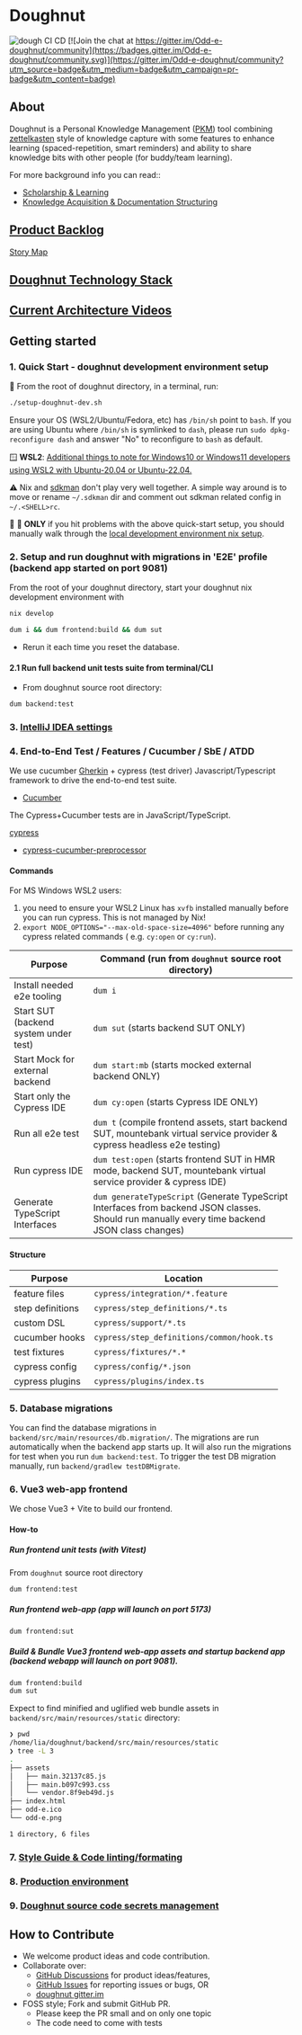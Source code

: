 # Doughnut

![dough CI CD](https://github.com/nerds-odd-e/doughnut/workflows/dough%20CI%20CD/badge.svg) [![Join the chat at https://gitter.im/Odd-e-doughnut/community](https://badges.gitter.im/Odd-e-doughnut/community.svg)](https://gitter.im/Odd-e-doughnut/community?utm_source=badge&utm_medium=badge&utm_campaign=pr-badge&utm_content=badge)

## About

Doughnut is a Personal Knowledge
Management ([PKM](https://en.wikipedia.org/wiki/Personal_knowledge_management)) tool
combining [zettelkasten](https://eugeneyan.com/writing/note-taking-zettelkasten/) style of knowledge
capture with some features to enhance learning (spaced-repetition, smart reminders) and ability to
share knowledge bits with other people (for buddy/team learning).

For more background info you can read::

- [Scholarship & Learning](https://www.lesswrong.com/tag/scholarship-and-learning)
- [Knowledge Acquisition & Documentation Structuring](https://en.m.wikipedia.org/wiki/Knowledge_Acquisition_and_Documentation_Structuring)

## [Product Backlog](https://docs.google.com/spreadsheets/d/1_GofvpnV1tjy2F_aaoOiYTZUOO-8t_qf3twIKMQyGV4/edit?ts=600e6711&pli=1#gid=0)

[Story Map](https://miro.com/app/board/o9J_lTB77Mc=/)

## [Doughnut Technology Stack](./docs/tech_stack.md)

## [Current Architecture Videos](./docs/current_architecture_workshops.md)

## Getting started

### 1. Quick Start - doughnut development environment setup

:checkered_flag: From the root of doughnut directory, in a terminal, run:

```bash
./setup-doughnut-dev.sh
```

Ensure your OS (WSL2/Ubuntu/Fedora, etc) has `/bin/sh` point to `bash`.
If you are using Ubuntu where `/bin/sh` is symlinked to `dash`, please
run `sudo dpkg-reconfigure dash` and answer "No" to reconfigure to `bash` as default.

:window: **WSL2**: [Additional things to note for Windows10 or Windows11 developers using WSL2 with Ubuntu-20.04 or Ubuntu-22.04.](./docs/wsl2.md)

:warning: Nix and [sdkman](https://sdkman.io/) don't play very well together. A simple way around is to move or rename `~/.sdkman` dir and comment out sdkman related config in `~/.<SHELL>rc`.

:vertical_traffic_light: :construction: **ONLY** if you hit problems with the above quick-start setup, you should manually walk through
the [local development environment nix setup](./docs/nix.md).

### 2. Setup and run doughnut with migrations in 'E2E' profile (backend app started on port 9081)

From the root of your doughnut directory, start your doughnut nix development environment with

```bash
nix develop
```

```bash
dum i && dum frontend:build && dum sut
```

- Rerun it each time you reset the database.

#### 2.1 Run full backend unit tests suite from terminal/CLI

- From doughnut source root directory:

```bash
dum backend:test
```

### 3. [IntelliJ IDEA settings](./docs/idea.md)

### 4. End-to-End Test / Features / Cucumber / SbE / ATDD

We use cucumber [Gherkin](https://cucumber.io/docs/gherkin/) + cypress (test driver)
Javascript/Typescript framework to drive the end-to-end test suite.

- [Cucumber](https://cucumber.io/)

The Cypress+Cucumber tests are in JavaScript/TypeScript.

[cypress](https://docs.cypress.io/guides/getting-started/writing-your-first-test#Add-a-test-file)

- [cypress-cucumber-preprocessor](https://github.com/TheBrainFamily/cypress-cucumber-preprocessor)

#### Commands

For MS Windows WSL2 users:

1. you need to ensure your WSL2 Linux has `xvfb` installed manually before you can run cypress. This
   is not managed by Nix!
2. `export NODE_OPTIONS="--max-old-space-size=4096"` before running any cypress related commands (
   e.g. `cy:open` or `cy:run`).

| Purpose                               | Command (run from `doughnut` source root directory)                                                                                            |
| ------------------------------------- | ---------------------------------------------------------------------------------------------------------------------------------------------- |
| Install needed e2e tooling            | `dum i`                                                                                                                                        |
| Start SUT (backend system under test) | `dum sut` (starts backend SUT ONLY)                                                                                                            |
| Start Mock for external backend       | `dum start:mb` (starts mocked external backend ONLY)                                                                                           |
| Start only the Cypress IDE            | `dum cy:open` (starts Cypress IDE ONLY)                                                                                                        |
| Run all e2e test                      | `dum t` (compile frontend assets, start backend SUT, mountebank virtual service provider & cypress headless e2e testing)                       |
| Run cypress IDE                       | `dum test:open` (starts frontend SUT in HMR mode, backend SUT, mountebank virtual service provider & cypress IDE)                              |
| Generate TypeScript Interfaces        | `dum generateTypeScript` (Generate TypeScript Interfaces from backend JSON classes. Should run manually every time backend JSON class changes) |

#### Structure

| Purpose          | Location                                  |
| ---------------- | ----------------------------------------- |
| feature files    | `cypress/integration/*.feature`           |
| step definitions | `cypress/step_definitions/*.ts`           |
| custom DSL       | `cypress/support/*.ts`                    |
| cucumber hooks   | `cypress/step_definitions/common/hook.ts` |
| test fixtures    | `cypress/fixtures/*.*`                    |
| cypress config   | `cypress/config/*.json`                   |
| cypress plugins  | `cypress/plugins/index.ts`                |

### 5. Database migrations

You can find the database migrations in `backend/src/main/resources/db.migration/`.
The migrations are run automatically when the backend app starts up.
It will also run the migrations for test when you run `dum backend:test`.
To trigger the test DB migration manually, run `backend/gradlew testDBMigrate`.

### 6. Vue3 web-app frontend

We chose Vue3 + Vite to build our frontend.

#### How-to

##### Run frontend unit tests (with Vitest)

From `doughnut` source root directory

```bash
dum frontend:test
```

##### Run frontend web-app (app will launch on port 5173)

```bash
dum frontend:sut
```

##### Build & Bundle Vue3 frontend web-app assets and startup backend app (backend webapp will launch on port 9081).

```bash
dum frontend:build
dum sut
```

Expect to find minified and uglified web bundle assets in `backend/src/main/resources/static`
directory:

```bash
❯ pwd
/home/lia/doughnut/backend/src/main/resources/static
❯ tree -L 3
.
├── assets
│   ├── main.32137c85.js
│   ├── main.b097c993.css
│   └── vendor.8f9eb49d.js
├── index.html
├── odd-e.ico
└── odd-e.png

1 directory, 6 files
```

### 7. [Style Guide & Code linting/formating](./docs/linting_formating.md)

### 8. [Production environment](./docs/prod_env.md)

### 9. [Doughnut source code secrets management](./docs/secrets_management.md)

## How to Contribute

- We welcome product ideas and code contribution.
- Collaborate over:
  - [GitHub Discussions](https://github.com/nerds-odd-e/doughnut/discussions) for product
    ideas/features,
  - [GitHub Issues](https://github.com/nerds-odd-e/doughnut/issues) for reporting issues or bugs, OR
  - [doughnut gitter.im](https://gitter.im/Odd-e-doughnut/community)
- FOSS style; Fork and submit GitHub PR.
  - Please keep the PR small and on only one topic
  - The code need to come with tests
